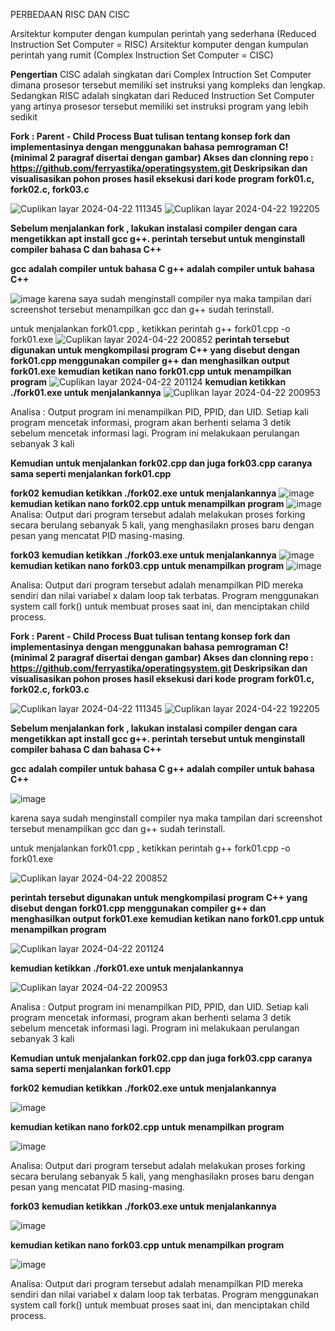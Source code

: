 PERBEDAAN RISC DAN CISC


Arsitektur komputer dengan kumpulan perintah yang sederhana (Reduced Instruction Set
Computer = RISC)
Arsitektur komputer dengan kumpulan perintah yang rumit (Complex Instruction Set
Computer = CISC)

**Pengertian**
CISC adalah singkatan dari Complex Intruction Set Computer dimana prosesor tersebut
memiliki set instruksi yang kompleks dan lengkap. Sedangkan RISC adalah singkatan
dari Reduced Instruction Set Computer yang artinya prosesor tersebut memiliki set
instruksi program yang lebih sedikit









**Fork : Parent - Child Process
Buat tulisan tentang konsep fork dan implementasinya dengan menggunakan bahasa pemrograman C! (minimal 2 paragraf disertai dengan gambar)
Akses dan clonning repo : https://github.com/ferryastika/operatingsystem.git
Deskripsikan dan visualisasikan pohon proses hasil eksekusi dari kode program fork01.c, fork02.c, fork03.c**

![Cuplikan layar 2024-04-22 111345](https://github.com/rizkiyogatama27/SysOP24-3123521020/assets/160556478/84b997bb-fe43-429f-a8f4-bdaa84dcbfc7)
![Cuplikan layar 2024-04-22 192205](https://github.com/rizkiyogatama27/SysOP24-3123521020/assets/160556478/8f2b018d-f164-48e5-86aa-4fb87e03551e)

**Sebelum menjalankan fork , lakukan instalasi compiler dengan cara mengetikkan apt install gcc g++.
perintah tersebut untuk menginstall compiler bahasa C dan bahasa C++**

**gcc adalah compiler untuk bahasa C
g++ adalah compiler untuk bahasa C++**

![image](https://github.com/rizkiyogatama27/SysOP24-3123521020/assets/160556478/c827f1fc-78b4-402b-9ea2-21c3126efbc3)
karena saya sudah menginstall compiler nya maka tampilan dari screenshot tersebut menampilkan gcc dan g++ sudah terinstall.

untuk menjalankan fork01.cpp , ketikkan perintah g++ fork01.cpp -o fork01.exe
![Cuplikan layar 2024-04-22 200852](https://github.com/rizkiyogatama27/SysOP24-3123521020/assets/160556478/0ba023d6-0755-446e-957f-49f8c15b41cf)
**perintah tersebut digunakan untuk mengkompilasi program C++ yang disebut dengan fork01.cpp menggunakan compiler g++ dan menghasilkan output fork01.exe**
**kemudian ketikan nano fork01.cpp untuk menampilkan program**
![Cuplikan layar 2024-04-22 201124](https://github.com/rizkiyogatama27/SysOP24-3123521020/assets/160556478/a0948e2d-75bd-43bc-ba57-b0c9515845b3)
**kemudian ketikkan ./fork01.exe untuk menjalankannya**
![Cuplikan layar 2024-04-22 200953](https://github.com/rizkiyogatama27/SysOP24-3123521020/assets/160556478/1287ac4f-5609-4748-8e72-60e16f757762)

Analisa : Output program ini menampilkan PID, PPID, dan UID. Setiap kali program mencetak informasi, program akan berhenti selama 3 detik sebelum mencetak informasi lagi. Program ini melakukaan perulangan sebanyak 3 kali

**Kemudian untuk menjalankan fork02.cpp dan juga fork03.cpp caranya sama seperti menjalankan fork01.cpp**



**fork02**
**kemudian ketikkan ./fork02.exe untuk menjalankannya**
![image](https://github.com/rizkiyogatama27/SysOP24-3123521020/assets/160556478/51e61fc6-38be-408d-923e-a08205abb0af)
**kemudian ketikan nano fork02.cpp untuk menampilkan program**
![image](https://github.com/rizkiyogatama27/SysOP24-3123521020/assets/160556478/14d033d1-8ac5-47e0-b6e3-35b7eefd32c9)
Analisa:
Output dari program tersebut adalah melakukan proses forking secara berulang sebanyak 5 kali, yang menghasilakn proses baru dengan pesan yang mencatat PID masing-masing.


**fork03**
**kemudian ketikkan ./fork03.exe untuk menjalankannya**
![image](https://github.com/rizkiyogatama27/SysOP24-3123521020/assets/160556478/f5e4b584-757a-46be-871d-086d7899a49d)
**kemudian ketikan nano fork03.cpp untuk menampilkan program**
![image](https://github.com/rizkiyogatama27/SysOP24-3123521020/assets/160556478/12ce714e-b658-45a6-bc4b-b3ff0ff3728f)

Analisa:
Output dari program tersebut adalah menampilkan PID mereka sendiri dan nilai variabel x dalam loop tak terbatas. Program menggunakan system call fork() untuk membuat proses saat ini, dan menciptakan child process.




 
**Fork : Parent - Child Process
Buat tulisan tentang konsep fork dan implementasinya dengan menggunakan bahasa pemrograman C! (minimal 2 paragraf disertai dengan gambar)
Akses dan clonning repo : https://github.com/ferryastika/operatingsystem.git
Deskripsikan dan visualisasikan pohon proses hasil eksekusi dari kode program fork01.c, fork02.c, fork03.c**


![Cuplikan layar 2024-04-22 111345](https://github.com/rizkiyogatama27/SysOP24-3123521020/assets/160556478/84b997bb-fe43-429f-a8f4-bdaa84dcbfc7)
![Cuplikan layar 2024-04-22 192205](https://github.com/rizkiyogatama27/SysOP24-3123521020/assets/160556478/8f2b018d-f164-48e5-86aa-4fb87e03551e)



**Sebelum menjalankan fork , lakukan instalasi compiler dengan cara mengetikkan apt install gcc g++.
perintah tersebut untuk menginstall compiler bahasa C dan bahasa C++**

**gcc adalah compiler untuk bahasa C
g++ adalah compiler untuk bahasa C++**


![image](https://github.com/rizkiyogatama27/SysOP24-3123521020/assets/160556478/c827f1fc-78b4-402b-9ea2-21c3126efbc3)


karena saya sudah menginstall compiler nya maka tampilan dari screenshot tersebut menampilkan gcc dan g++ sudah terinstall.

untuk menjalankan fork01.cpp , ketikkan perintah g++ fork01.cpp -o fork01.exe


![Cuplikan layar 2024-04-22 200852](https://github.com/rizkiyogatama27/SysOP24-3123521020/assets/160556478/0ba023d6-0755-446e-957f-49f8c15b41cf)


**perintah tersebut digunakan untuk mengkompilasi program C++ yang disebut dengan fork01.cpp menggunakan compiler g++ dan menghasilkan output fork01.exe**
**kemudian ketikan nano fork01.cpp untuk menampilkan program**


![Cuplikan layar 2024-04-22 201124](https://github.com/rizkiyogatama27/SysOP24-3123521020/assets/160556478/a0948e2d-75bd-43bc-ba57-b0c9515845b3)


**kemudian ketikkan ./fork01.exe untuk menjalankannya**


![Cuplikan layar 2024-04-22 200953](https://github.com/rizkiyogatama27/SysOP24-3123521020/assets/160556478/1287ac4f-5609-4748-8e72-60e16f757762)


Analisa : Output program ini menampilkan PID, PPID, dan UID. Setiap kali program mencetak informasi, program akan berhenti selama 3 detik sebelum mencetak informasi lagi. Program ini melakukaan perulangan sebanyak 3 kali

**Kemudian untuk menjalankan fork02.cpp dan juga fork03.cpp caranya sama seperti menjalankan fork01.cpp**



**fork02**
**kemudian ketikkan ./fork02.exe untuk menjalankannya**


![image](https://github.com/rizkiyogatama27/SysOP24-3123521020/assets/160556478/51e61fc6-38be-408d-923e-a08205abb0af)


**kemudian ketikan nano fork02.cpp untuk menampilkan program**


![image](https://github.com/rizkiyogatama27/SysOP24-3123521020/assets/160556478/14d033d1-8ac5-47e0-b6e3-35b7eefd32c9)


Analisa:
Output dari program tersebut adalah melakukan proses forking secara berulang sebanyak 5 kali, yang menghasilakn proses baru dengan pesan yang mencatat PID masing-masing.


**fork03**
**kemudian ketikkan ./fork03.exe untuk menjalankannya**


![image](https://github.com/rizkiyogatama27/SysOP24-3123521020/assets/160556478/f5e4b584-757a-46be-871d-086d7899a49d)


**kemudian ketikan nano fork03.cpp untuk menampilkan program**


![image](https://github.com/rizkiyogatama27/SysOP24-3123521020/assets/160556478/12ce714e-b658-45a6-bc4b-b3ff0ff3728f)


Analisa:
Output dari program tersebut adalah menampilkan PID mereka sendiri dan nilai variabel x dalam loop tak terbatas. Program menggunakan system call fork() untuk membuat proses saat ini, dan menciptakan child process.












































